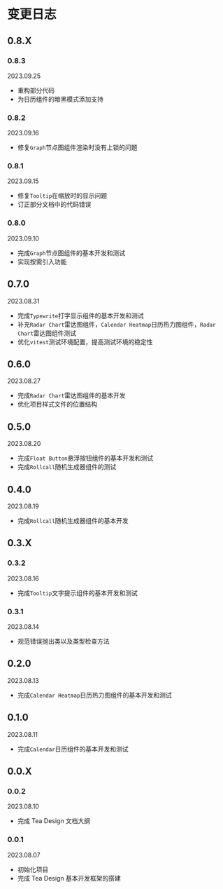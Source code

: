 # 变更日志

## 0.8.X

### 0.8.3

2023.09.25

- 重构部分代码
- 为日历组件的暗黑模式添加支持

### 0.8.2

2023.09.16

- 修复`Graph`节点图组件渲染时没有上锁的问题

### 0.8.1

2023.09.15

-   修复`Tooltip`在缩放时的显示问题
-   订正部分文档中的代码错误

### 0.8.0

2023.09.10

-   完成`Graph`节点图组件的基本开发和测试
-   实现按需引入功能

## 0.7.0

2023.08.31

-   完成`Typewrite`打字显示组件的基本开发和测试
-   补充`Radar Chart`雷达图组件，`Calendar Heatmap`日历热力图组件，`Radar Chart`雷达图组件测试
-   优化`vitest`测试环境配置，提高测试环境的稳定性

## 0.6.0

2023.08.27

-   完成`Radar Chart`雷达图组件的基本开发
-   优化项目样式文件的位置结构

## 0.5.0

2023.08.20

-   完成`Float Button`悬浮按钮组件的基本开发和测试
-   完成`Rollcall`随机生成器组件的测试

## 0.4.0

2023.08.19

-   完成`Rollcall`随机生成器组件的基本开发

## 0.3.X

### 0.3.2

2023.08.16

-   完成`Tooltip`文字提示组件的基本开发和测试

### 0.3.1

2023.08.14

-   规范错误抛出类以及类型检查方法

## 0.2.0

2023.08.13

-   完成`Calendar Heatmap`日历热力图组件的基本开发和测试

## 0.1.0

2023.08.11

-   完成`Calendar`日历组件的基本开发和测试

## 0.0.X

### 0.0.2

2023.08.10

-   完成 Tea Design 文档大纲

### 0.0.1

2023.08.07

-   初始化项目
-   完成 Tea Design 基本开发框架的搭建
